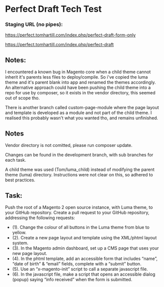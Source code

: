 # Perfect Draft Tech Test

<h3>Staging URL (no pipes):</h3>

https://perfect.tomhartill.com/index.php/perfect-draft-form-only

https://perfect.tomhartill.com/index.php/perfect-draft

## Notes:

I encountered a known bug in Magento core when a child theme cannot inherit it's parents less files to deploy/compile. 
So i've copied the luma theme and it's parent blank into app and renamed the themes accordingly. 
An alternative approach could have been pushing the child theme into a repo for use by composer, so it exists in the vendor directory, this seemed out of scope tho.

There is another branch called custom-page-module where the page layout and template is developed as a module and not part of the child theme. 
I realised this probably wasn't what you wanted tho, and remains unfinished.

## Notes

Vendor directory is not comitted, please run composer update.

Changes can be found in the development branch, with sub branches for each task.

A child theme was used (Tom/luma_child) instead of modifying the parent theme (luma) directory. 
Instructions were not clear on this, so adhered to best practices.

## Task:

Push the root of a Magento 2 open source instance, with Luma theme, to your GitHub repository.
Create a pull request to your GitHub repository, addressing the following requests:

- (1). Change the colour of all buttons in the Luma theme from blue to yellow.
- (2). Create a new page layout and template using the XML/phtml layout system.
- (3). In the Magento admin dashboard, set up a CMS page that uses your new page layout.
- (4). In the phtml template, add an accessible form that includes “name”, “date of birth” & “email” fields, complete with a “submit” button.
- (5). Use an “x-magento-init” script to call a separate javascript file.
- (6). In the javascript file, make a script that opens an accessible dialog (popup) saying “info received” when the form is submitted.
